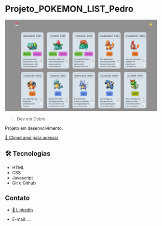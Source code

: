 # Projeto_POKEMON_LIST_Pedro

![preview](./.github/preview.png)

>Dev em Dobro

Projeto em desenvolvimento.

[🔗 Clique aqui para acessar](https://pedrosouza09.github.io/Projeto_GTA_Pedro/)

## 🛠 Tecnologias

- HTML
- CSS
- Javascript
- Git e Github

## Contato

- [🔗 Linkedin](https://www.linkedin.com/in/fsouza-pedro/)

- E-mail: ...